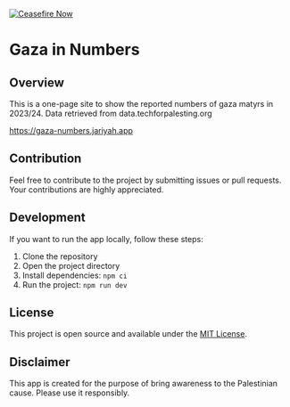 [![Ceasefire Now](https://badge.techforpalestine.org/default)](https://techforpalestine.org/learn-more)

# Gaza in Numbers

## Overview

This is a one-page site to show the reported numbers of gaza matyrs in 2023/24.
Data retrieved from data.techforpalesting.org

https://gaza-numbers.jariyah.app

## Contribution

Feel free to contribute to the project by submitting issues or pull requests. Your contributions are highly appreciated.

## Development

If you want to run the app locally, follow these steps:

1. Clone the repository
2. Open the project directory
3. Install dependencies: `npm ci`
4. Run the project: `npm run dev`

## License

This project is open source and available under the [MIT License](LICENSE).

## Disclaimer

This app is created for the purpose of bring awareness to the Palestinian cause. Please use it responsibly.

